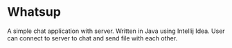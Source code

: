 # Whatsup
A simple chat application with server. Written in Java using Intellij Idea.
User can connect to server to chat and send file with each other.
